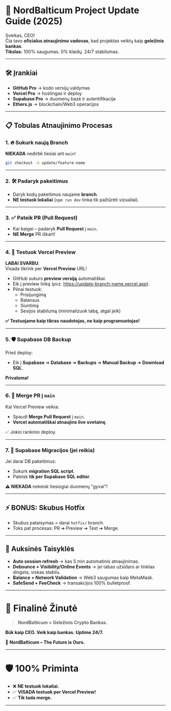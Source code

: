 # 🚀 NordBalticum Project Update Guide (2025)

Sveikas, CEO!  
Čia tavo **oficialus atnaujinimo vadovas**, kad projektas veiktų kaip **geležinis bankas**.  
**Tikslas:** 100% saugumas. 0% klaidų. 24/7 stabilumas.

---

## 🛠️ Įrankiai

- **GitHub Pro** → kodo versijų valdymas
- **Vercel Pro** → hostingas ir deploy
- **Supabase Pro** → duomenų bazė ir autentifikacija
- **Ethers.js** → blockchain/Web3 operacijos

---

## 📋 Tobulas Atnaujinimo Procesas

### 1. 🔥 Sukurk naują Branch

**NIEKADA** nedirbk tiesiai ant `main`!

```bash
git checkout -b update/feature-name
```

---

### 2. 🛠️ Padaryk pakeitimus

- Daryk kodų pakeitimus naujame **branch**.
- **NE testuok lokaliai** (`npm run dev` tinka tik pažiūrėti vizualiai).

---

### 3. ✅ Pateik PR (Pull Request)

- Kai baigei – padaryk **Pull Request** į `main`.
- **NE Merge** PR iškart!

---

### 4. 🚀 Testuok Vercel Preview

**LABAI SVARBU**:  
Visada tikrink per **Vercel Preview** URL!

- GitHub sukurs **preview versiją** automatiškai.
- Eik į preview linką (pvz. https://update-branch-name.vercel.app).
- Pilnai testuok:
  - Prisijungimą
  - Balansus
  - Siuntimą
  - Sesijos stabilumą (minimalizuok tabą, atgal įeik)

**✅ Testuojame kaip tikras naudotojas, ne kaip programuotojas!**

---

### 5. 🛡️ Supabase DB Backup

Prieš deploy:

- Eik į **Supabase** ➔ **Database** ➔ **Backups** ➔ **Manual Backup** ➔ **Download SQL**.

**Privaloma!**

---

### 6. 🔄 Merge PR į `main`

Kai Vercel Preview veikia:

- Spaudi **Merge Pull Request** į `main`.
- **Vercel automatiškai atnaujins live svetainę**.

✅ Jokio rankinio deploy.

---

### 7. 🧹 Supabase Migracijos (jei reikia)

Jei darai DB pakeitimus:

- Sukurk **migration SQL script**.
- Paleisk **tik per Supabase SQL editor**.

⚠️ **NIEKADA** nekeisk tiesiogiai duomenų "gyvai"!

---

## ⚡ BONUS: Skubus Hotfix

- Skubus pataisymas = darai `hotfix/` branch.
- Toks pat procesas: PR ➔ Preview ➔ Test ➔ Merge.

---

## 💎 Auksinės Taisyklės

- **Auto session refresh** → kas 5 min automatinis atnaujinimas.
- **Debounce + Visibility/Online Events** → jei tabas užsidaro ar tinklas dingsta, viskas stabilu.
- **Balance + Network Validation** → Web3 saugumas kaip MetaMask.
- **SafeSend + FeeCheck** → transakcijos 100% bulletproof.

---

# 🏦 Finalinė Žinutė

> **NordBalticum = Geležinis Crypto Bankas.**

**Būk kaip CEO. Veik kaip bankas. Uptime 24/7.**

🚀 **NordBalticum – The Future is Ours.**

---

# 🛡️ 100% Priminta

- ❌ **NE testuok lokaliai.**  
- ✅ **VISADA testuok per Vercel Preview!**
- ✅ **Tik tada merge.**

---
